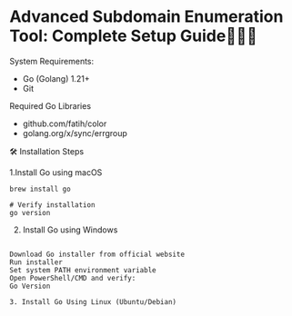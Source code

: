 # **Advanced Subdomain Enumeration Tool: Complete Setup Guide🕵️‍♂️🌐**

System Requirements:

- Go (Golang) 1.21+
- Git


Required Go Libraries

- github.com/fatih/color
- golang.org/x/sync/errgroup

🛠 Installation Steps

1.Install Go using macOS





``` # Using Homebrew
brew install go

# Verify installation
go version
```

2. Install Go using Windows
``` 

Download Go installer from official website
Run installer
Set system PATH environment variable
Open PowerShell/CMD and verify:
Go Version

3. Install Go Using Linux (Ubuntu/Debian)
```










